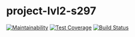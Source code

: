 # project-lvl2-s297

[![Maintainability](https://api.codeclimate.com/v1/badges/d9cb55267192ec0491cb/maintainability)](https://codeclimate.com/github/Akarpunin/project-lvl2-s297/maintainability)
[![Test Coverage](https://api.codeclimate.com/v1/badges/d9cb55267192ec0491cb/test_coverage)](https://codeclimate.com/github/Akarpunin/project-lvl2-s297/test_coverage)
[![Build Status](https://travis-ci.org/Akarpunin/project-lvl2-s297.svg?branch=master)](https://travis-ci.org/Akarpunin/project-lvl2-s297)
